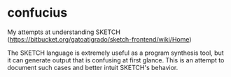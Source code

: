 # confucius
My attempts at understanding SKETCH (https://bitbucket.org/gatoatigrado/sketch-frontend/wiki/Home)

The SKETCH language is extremely useful as a program synthesis tool, but it can generate output
that is confusing at first glance. This is an attempt to document such cases and better intuit
SKETCH's behavior.
